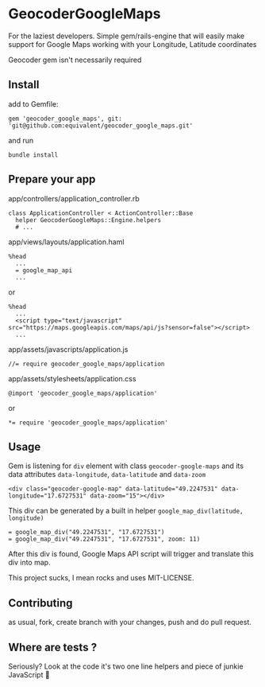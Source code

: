 # GeocoderGoogleMaps

For the laziest developers. Simple gem/rails-engine that will easily make support for
Google Maps working with your Longitude, Latitude coordinates

Geocoder gem isn't necessarily required

## Install

add to Gemfile:

    gem 'geocoder_google_maps', git: 'git@github.com:equivalent/geocoder_google_maps.git'

and run 

    bundle install


## Prepare your app

app/controllers/application_controller.rb

    class ApplicationController < ActionController::Base
      helper GeocoderGoogleMaps::Engine.helpers
      # ...


app/views/layouts/application.haml

    %head
      ...
      = google_map_api
      ...

or

    %head
      ...
      <script type="text/javascript" src="https://maps.googleapis.com/maps/api/js?sensor=false"></script>
      ...


app/assets/javascripts/application.js

    //= require geocoder_google_maps/application


app/assets/stylesheets/application.css

    @import 'geocoder_google_maps/application'

or

    *= require 'geocoder_google_maps/application'




## Usage

Gem is listening for `div` element with class `geocoder-google-maps` and its data attributes
`data-longitude`,  `data-latitude` and `data-zoom`

    <div class="geocoder-google-map" data-latitude="49.2247531" data-longitude="17.6727531" data-zoom="15"></div>

This div can be generated by a built in helper `google_map_div(latitude, longitude)`

    = google_map_div("49.2247531", "17.6727531")
    = google_map_div("49.2247531", "17.6727531", zoom: 11)

After this div is found, Google Maps API script will trigger and translate this div into map.


This project sucks, I mean rocks and uses MIT-LICENSE.

## Contributing 

as usual, fork, create branch with your changes, push and do pull
request.

## Where are tests ?

Seriously? Look at the code it's two one line helpers and piece of
junkie JavaScript :poop:
